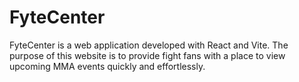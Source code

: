 # FyteCenter

FyteCenter is a web application developed with React and Vite. The purpose of this website is to provide fight fans with a place to view upcoming MMA events quickly and effortlessly.
